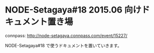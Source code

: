 NODE-Setagaya#18 2015.06 向けドキュメント置き場
==================================================

connpass: http://node-setagaya.connpass.com/event/15227/


NODE-Setagaya#18 で使うドキュメントを置いていきます。
